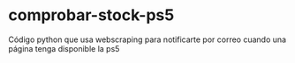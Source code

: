 # comprobar-stock-ps5
Código python que usa webscraping para notificarte por correo cuando una página tenga disponible la ps5
